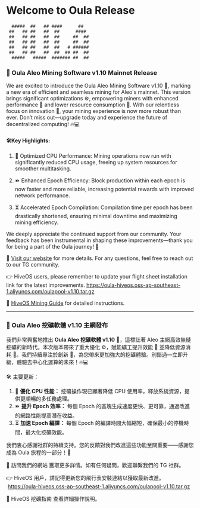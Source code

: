 # Welcome to Oula Release

```
  #####  ##   ## ####      ##    
 ##   ## ##   ##  ##      ####   
 ##   ## ##   ##  ##     ##  ##  
 ##   ## ##   ##  ##     ##  ##  
 ##   ## ##   ##  ##   # ######  
 ##   ## ##   ##  ##  ## ##  ##  
  #####   #####  ####### ##  ##
```


### 🚀 Oula Aleo Mining Software v1.10 Mainnet Release

We are excited to introduce the Oula Aleo Mining Software v1.10 🎉, marking a new era of efficient and seamless mining for Aleo's mainnet. This version brings significant optimizations ⚙️, empowering miners with enhanced performance 💪 and lower resource consumption 🌱. With our relentless focus on innovation 🚀, your mining experience is now more robust than ever. Don’t miss out—upgrade today and experience the future of decentralized computing! 🔥💻

 #### 🛠️Key Highlights:
1. 🧠 Optimized CPU Performance: Mining operations now run with significantly reduced CPU usage, freeing up system resources for smoother multitasking.

2. ⏩ Enhanced Epoch Efficiency: Block production within each epoch is now faster and more reliable, increasing potential rewards with improved network performance.

3. ⏳ Accelerated Epoch Compilation: Compilation time per epoch has been drastically shortened, ensuring minimal downtime and maximizing mining efficiency.

We deeply appreciate the continued support from our community. Your feedback has been instrumental in shaping these improvements—thank you for being a part of the Oula journey! 🌟

🔗 [Visit our website](https://oula.network) for more details.
For any questions, feel free to reach out to our TG community.

👉 HiveOS users, please remember to update your flight sheet installation link for the latest improvements.
https://oula-hiveos.oss-ap-southeast-1.aliyuncs.com/oulapool-v1.10.tar.gz

📖 [HiveOS Mining Guide](https://oula-faq.gitbook.io/zh/v/en/start-mining/publish-your-docs-1) for detailed instructions.

---

### 🚀 Oula Aleo 挖礦軟體 v1.10 主網發布

我們非常興奮地推出 **Oula Aleo 挖礦軟體 v1.10** 🎉，這標誌著 Aleo 主網高效無縫挖礦的新時代。本次版本帶來了重大優化 ⚙️，賦能礦工提升效能 💪 並降低資源消耗 🌱。我們持續專注於創新 🚀，為您帶來更加強大的挖礦體驗。別錯過—立即升級，體驗去中心化運算的未來！🔥💻

🛠️ 主要更新：
1. 🧠 **優化 CPU 性能：** 挖礦操作現已顯著降低 CPU 使用率，釋放系統資源，提供更順暢的多任務處理。
2. ⏩ **提升 Epoch 效率：** 每個 Epoch 的區塊生成速度更快、更可靠，通過改進的網路性能提高潛在收益。
3. ⏳ **加速 Epoch 編譯：** 每個 Epoch 的編譯時間大幅縮短，確保最小的停機時間，最大化挖礦效能。

我們衷心感謝社群的持續支持。您的反饋對我們改進這些功能至關重要——感謝您成為 Oula 旅程的一部分！🌟

🔗 訪問我們的網站 獲取更多詳情。如有任何疑問，歡迎聯繫我們的 TG 社群。

👉 HiveOS 用戶，請記得更新您的飛行表安裝連結以獲取最新改進。
 https://oula-hiveos.oss-ap-southeast-1.aliyuncs.com/oulapool-v1.10.tar.gz

📖 HiveOS 挖礦指南 查看詳細操作說明。
